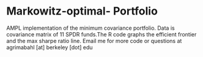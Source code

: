 # Markowitz-optimal- Portfolio
AMPL implementation of the minimum covariance portfolio. Data is covariance matrix of 11 SPDR funds.The R code graphs the efficient frontier and the max sharpe ratio line. Email me for more code or questions at agrimabahl [at] berkeley [dot] edu
